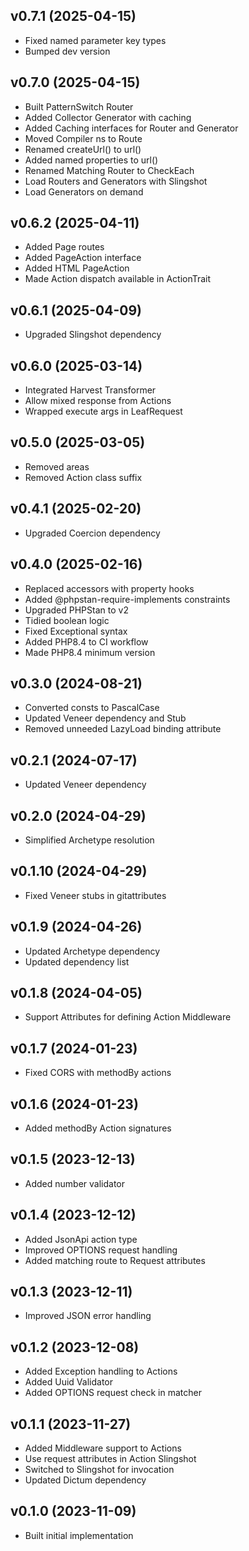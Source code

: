 ## v0.7.1 (2025-04-15)
* Fixed named parameter key types
* Bumped dev version

## v0.7.0 (2025-04-15)
* Built PatternSwitch Router
* Added Collector Generator with caching
* Added Caching interfaces for Router and Generator
* Moved Compiler ns to Route
* Renamed createUrl() to url()
* Added named properties to url()
* Renamed Matching Router to CheckEach
* Load Routers and Generators with Slingshot
* Load Generators on demand

## v0.6.2 (2025-04-11)
* Added Page routes
* Added PageAction interface
* Added HTML PageAction
* Made Action dispatch available in ActionTrait

## v0.6.1 (2025-04-09)
* Upgraded Slingshot dependency

## v0.6.0 (2025-03-14)
* Integrated Harvest Transformer
* Allow mixed response from Actions
* Wrapped execute args in LeafRequest

## v0.5.0 (2025-03-05)
* Removed areas
* Removed Action class suffix

## v0.4.1 (2025-02-20)
* Upgraded Coercion dependency

## v0.4.0 (2025-02-16)
* Replaced accessors with property hooks
* Added @phpstan-require-implements constraints
* Upgraded PHPStan to v2
* Tidied boolean logic
* Fixed Exceptional syntax
* Added PHP8.4 to CI workflow
* Made PHP8.4 minimum version

## v0.3.0 (2024-08-21)
* Converted consts to PascalCase
* Updated Veneer dependency and Stub
* Removed unneeded LazyLoad binding attribute

## v0.2.1 (2024-07-17)
* Updated Veneer dependency

## v0.2.0 (2024-04-29)
* Simplified Archetype resolution

## v0.1.10 (2024-04-29)
* Fixed Veneer stubs in gitattributes

## v0.1.9 (2024-04-26)
* Updated Archetype dependency
* Updated dependency list

## v0.1.8 (2024-04-05)
* Support Attributes for defining Action Middleware

## v0.1.7 (2024-01-23)
* Fixed CORS with methodBy<parameter> actions

## v0.1.6 (2024-01-23)
* Added methodBy<parameter> Action signatures

## v0.1.5 (2023-12-13)
* Added number validator

## v0.1.4 (2023-12-12)
* Added JsonApi action type
* Improved OPTIONS request handling
* Added matching route to Request attributes

## v0.1.3 (2023-12-11)
* Improved JSON error handling

## v0.1.2 (2023-12-08)
* Added Exception handling to Actions
* Added Uuid Validator
* Added OPTIONS request check in matcher

## v0.1.1 (2023-11-27)
* Added Middleware support to Actions
* Use request attributes in Action Slingshot
* Switched to Slingshot for invocation
* Updated Dictum dependency

## v0.1.0 (2023-11-09)
* Built initial implementation
